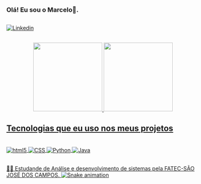 
### Olá! Eu sou o Marcelo👋.
##

[![Linkedin](https://img.shields.io/badge/LinkedIn-0077B5?style=for-the-badge&logo=linkedin&logoColor=white)](https://www.linkedin.com/in/antonio-marcelo-9a5b68181/)
##

<div align="center">
  <a href="https://github.com/Antonio-Barbosa">
  <img height="180em" src="https://github-readme-stats.vercel.app/api?username=Antonio-Barbosa&show_icons=true&theme=dark&include_all_commits=true&count_private=true"/>
  <img height="180em" src="https://github-readme-stats.vercel.app/api/top-langs/?username=Antonio-Barbosa&layout=compact&langs_count=7&theme=dark"/>
</div>

## Tecnologias que eu uso nos meus projetos

<div style="display: inline_block"><br/>
  <img align='center' alt="html5" src="https://img.shields.io/badge/HTML5-E34F26?style=for-the-badge&logo=html5&logoColor=white"/>
  <img align='center' alt="CSS" src="https://img.shields.io/badge/CSS3-1572B6?style=for-the-badge&logo=css3&logoColor=white"/>
  <img align='center' alt="Python" src="https://img.shields.io/badge/Python-14354C?style=for-the-badge&logo=python&logoColor=white"/>
  <img align='center' alt="Java" src="https://img.shields.io/badge/Java-ED8B00?style=for-the-badge&logo=java&logoColor=white"/>
</div><br/>

👨‍🎓 Estudande de Análise e desenvolvimento de sistemas pela FATEC-SÃO JOSÉ DOS CAMPOS.
 ![Snake animation](https://github.com/Antonio-Barbosa/Antonio-Barbosa/blob/output/github-contribution-grid-snake.svg)





